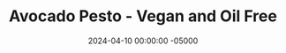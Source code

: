 ---
layout: post
title:  "Avocado Pesto - Vegan and Oil Free"
date:   2024-04-10 00:00:00 -05000
categories: 
- Recipes
- Savory Sauces
permalink: /recipes/avocado-pesto
image: /assets/Food/Savory Sauces/Avo Pesto/avo-pesto-cover.jpg
ing: avopesto-ing
facts: avopesto-facts
section1: 
start2: 
section2: 
start3: 
section3: 
start4: 
section4: 
start5: 
section5: 
Prep: 5
Rest: 
Cook: 5
Source1: https://www.youtube.com/watch?v=VNjINHa_dck
Source2: 
whisk: https://s.samsungfood.com/0ySW3
tags: 
- spinach
- basil
- sauce
- pesto
- spread
- dip
- dressing
- lemon
- garlic
- nutritional yeast
- nooch
- grated cheese
- parmesean
Description: Anyone else love <a href="/misc/fake-healthy-foods#sauces">pesto</a>, but hate how oily it is? I've made lower oil pesto before, but now I'm fully going none, and instead using avocado for my fat. Hey look, I actually used pine nuts here too! (not peanuts this time lol, but I won't judge). Nutrition facts are for a 2 tbsp (32 g) serving
Instructions: 
- In a dry pan over medium heat, toast your pine nuts (1 oz is about 1/4 cup) for about 3 minutes, until they are fragrant and begin to brown. Any other nuts will work here; or use pumpkin seeds to make it nut free. Transfer to a food processor<br><br>
- <center><img src="/assets/Food/Savory Sauces/Avo Pesto/avo-pesto-1.jpg" alt="" class="instruction-image"></center><br>

- Blend the nuts with the rest of the ingredients until a smooth sauce forms. I've used fresh spinach here, but frozen spinach or fresh basil will work just as well. Grated cheese will work in place of nutritional yeast. Thin with water or lemon juice if desired<br><br>
- <center><img src="/assets/Food/Savory Sauces/Avo Pesto/avo-pesto-2.jpg" alt="" class="instruction-image"></center><br>

- Transfer to an airtight container, and store in the fridge.  It works great as a pizza sauce, which I used on my <a href="cloud-bread">Low Carb Cloud Bread</a><br><br>
- <center><img src="/assets/Food/Savory Sauces/Avo Pesto/avo-pesto-3.jpg" alt="" class="instruction-image"></center><br>

- For other pesto variations, see my <a href="creamy-pesto">Creamy Pesto Dip</a> and <a href="evoo-pesto">Lightened Extra Virgin Olive Oil Pesto</a><br><br>

- Pesto makes a great sauce for spaghetti squash.  Just like with my <a href="/recipes/vegan-mac-and-cheese">'Mac' and 'Cheese'</a>, you can mix it with roasted spaghetti squash for a delicious and healthier pasta alternative!<br><br>
- <center><img src="/assets/Food/Savory Sauces/Avo Pesto/spaghetti-squash-pesto.jpg" alt="" class="instruction-image"></center>
---